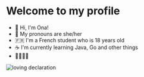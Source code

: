 # Welcome to my profile
- 👋 Hi, I'm Ona!
- 💫 My pronouns are she/her
- 🇫🇷 I'm a French student who is 18 years old
- ☕ I'm currently learning Java, Go and other things
- 🏳️‍🌈🏳️‍⚧️

![loving declaration](https://i.imgur.com/oSCl2il.png "nothin in the world is prettier than you")
